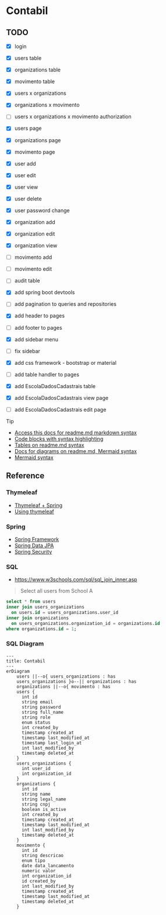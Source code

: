 # Contabil

## TODO

- [x] login
- [x] users table
- [x] organizations table
- [x] movimento table
- [x] users x organizations
- [x] organizations x movimento
- [ ] users x organizations x movimento authorization
- [x] users page
- [x] organizations page
- [x] movimento page
- [x] user add
- [x] user edit
- [x] user view
- [x] user delete
- [x] user password change
- [x] organization add
- [x] organization edit
- [x] organization view
- [ ] movimento add
- [ ] movimento edit
- [ ] audit table
- [x] add spring boot devtools
- [ ] add pagination to queries and repositories
- [x] add header to pages
- [ ] add footer to pages
- [x] add sidebar menu
- [ ] fix sidebar
- [x] add css framework - bootstrap or material
- [ ] add table handler to pages

- [x] add EscolaDadosCadastrais table
- [x] add EscolaDadosCadastrais view page
- [ ] add EscolaDadosCadastrais edit page

> [!TIP]
> - [Access this docs for readme.md markdown syntax](https://docs.github.com/pt/get-started/writing-on-github/getting-started-with-writing-and-formatting-on-github/basic-writing-and-formatting-syntax)
> - [Code blocks with syntax highlighting](https://docs.github.com/en/get-started/writing-on-github/working-with-advanced-formatting/creating-and-highlighting-code-blocks)
> - [Tables on readme.md syntax](https://docs.github.com/en/get-started/writing-on-github/working-with-advanced-formatting/organizing-information-with-tables)
> - [Docs for diagrams on readme.md, Mermaid syntax](https://docs.github.com/en/get-started/writing-on-github/working-with-advanced-formatting/creating-diagrams)
> - [Mermaid syntax](https://mermaid.js.org/syntax/entityRelationshipDiagram.html)

## Reference

### Thymeleaf

- [Thymeleaf + Spring](https://www.thymeleaf.org/doc/tutorials/3.1/thymeleafspring.html)
- [Using thymeleaf](https://www.thymeleaf.org/doc/tutorials/3.0/usingthymeleaf.html)

### Spring

- [Spring Framework](https://spring.io/)
- [Spring Data JPA](https://docs.spring.io/spring-data/jpa/reference/jpa.html)
- [Spring Security](https://docs.spring.io/spring-security/reference/index.html)

### SQL

* https://www.w3schools.com/sql/sql_join_inner.asp

> Select all users from School A

```sql
select * from users 
inner join users_organizations 
  on users.id = users_organizations.user_id 
inner join organizations 
  on users_organizations.organization_id = organizations.id
where organizations.id = 1;
```

### SQL Diagram

```mermaid
---
title: Contabil
---
erDiagram
    users ||--o{ users_organizations : has
    users_organizations }o--|| organizations : has
    organizations ||--o{ movimento : has
    users {
      int id
      string email
      string password
      string full_name
      string role
      enum status
      int created_by
      timestamp created_at
      timestamp last_modified_at
      timestamp last_login_at
      int last_modified_by
      timestamp deleted_at
    }
    users_organizations {
      int user_id
      int organization_id
    }
    organizations {
      int id
      string name
      string legal_name
      string cnpj
      boolean is_active
      int created_by
      timestamp created_at
      timestamp last_modified_at
      int last_modified_by
      timestamp deleted_at
    }
    movimento {
      int id
      string descricao
      enum tipo
      date data_lancamento
      numeric valor
      int organization_id
      id created_by
      int last_modified_by
      timestamp created_at
      timestamp last_modified_at
      timestamp deleted_at
    }
```